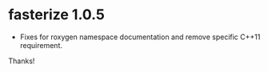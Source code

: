 
# fasterize 1.0.5

* Fixes for roxygen namespace documentation and remove specific C++11 requirement. 



Thanks! 
